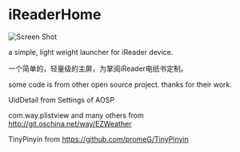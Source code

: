 # iReaderHome

![Screen Shot](https://raw.githubusercontent.com/jtbuaa/iReadHome/master/screenshot/screenshot.png)

a simple, light weight launcher for iReader device.

一个简单的，轻量级的主屏，为掌阅iReader电纸书定制。



some code is from other open source project. thanks for their work.

UidDetail from Settings of AOSP

com.way.plistview and many others from http://git.oschina.net/way/EZWeather

TinyPinyin from https://github.com/promeG/TinyPinyin
